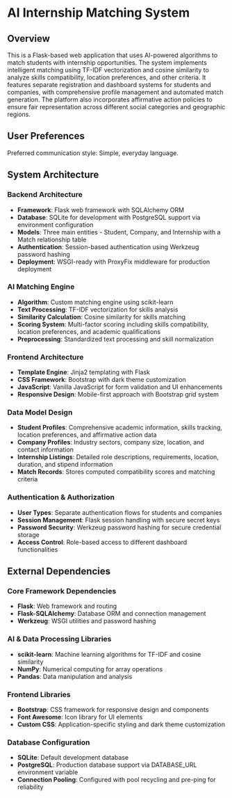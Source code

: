 # AI Internship Matching System

## Overview

This is a Flask-based web application that uses AI-powered algorithms to match students with internship opportunities. The system implements intelligent matching using TF-IDF vectorization and cosine similarity to analyze skills compatibility, location preferences, and other criteria. It features separate registration and dashboard systems for students and companies, with comprehensive profile management and automated match generation. The platform also incorporates affirmative action policies to ensure fair representation across different social categories and geographic regions.

## User Preferences

Preferred communication style: Simple, everyday language.

## System Architecture

### Backend Architecture
- **Framework**: Flask web framework with SQLAlchemy ORM
- **Database**: SQLite for development with PostgreSQL support via environment configuration
- **Models**: Three main entities - Student, Company, and Internship with a Match relationship table
- **Authentication**: Session-based authentication using Werkzeug password hashing
- **Deployment**: WSGI-ready with ProxyFix middleware for production deployment

### AI Matching Engine
- **Algorithm**: Custom matching engine using scikit-learn
- **Text Processing**: TF-IDF vectorization for skills analysis
- **Similarity Calculation**: Cosine similarity for skills matching
- **Scoring System**: Multi-factor scoring including skills compatibility, location preferences, and academic qualifications
- **Preprocessing**: Standardized text processing and skill normalization

### Frontend Architecture
- **Template Engine**: Jinja2 templating with Flask
- **CSS Framework**: Bootstrap with dark theme customization
- **JavaScript**: Vanilla JavaScript for form validation and UI enhancements
- **Responsive Design**: Mobile-first approach with Bootstrap grid system

### Data Model Design
- **Student Profiles**: Comprehensive academic information, skills tracking, location preferences, and affirmative action data
- **Company Profiles**: Industry sectors, company size, location, and contact information
- **Internship Listings**: Detailed role descriptions, requirements, location, duration, and stipend information
- **Match Records**: Stores computed compatibility scores and matching criteria

### Authentication & Authorization
- **User Types**: Separate authentication flows for students and companies
- **Session Management**: Flask session handling with secure secret keys
- **Password Security**: Werkzeug password hashing for secure credential storage
- **Access Control**: Role-based access to different dashboard functionalities

## External Dependencies

### Core Framework Dependencies
- **Flask**: Web framework and routing
- **Flask-SQLAlchemy**: Database ORM and connection management
- **Werkzeug**: WSGI utilities and password hashing

### AI & Data Processing Libraries
- **scikit-learn**: Machine learning algorithms for TF-IDF and cosine similarity
- **NumPy**: Numerical computing for array operations
- **Pandas**: Data manipulation and analysis

### Frontend Libraries
- **Bootstrap**: CSS framework for responsive design and components
- **Font Awesome**: Icon library for UI elements
- **Custom CSS**: Application-specific styling and dark theme customization

### Database Configuration
- **SQLite**: Default development database
- **PostgreSQL**: Production database support via DATABASE_URL environment variable
- **Connection Pooling**: Configured with pool recycling and pre-ping for reliability